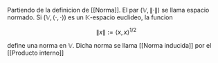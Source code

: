 Partiendo de la definicion de [[Norma]]. El par $(\mathbb{V}, \lVert \cdot \rVert)$ se llama espacio normado. Si $(\mathbb{V}, \langle \cdot, \cdot \rangle)$ es un $\mathbb{K}$-espacio euclideo, la funcion 

$$ \lVert x \rVert := \langle x, x \rangle^{1/2} $$

define una norma en $\mathbb{V}$. Dicha norma se llama [[Norma inducida]] por el [[Producto interno]]